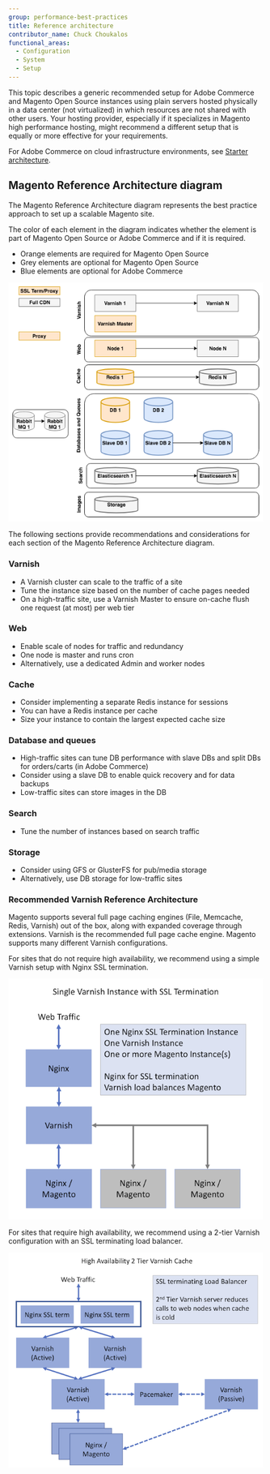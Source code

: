 ```yaml
---
group: performance-best-practices
title: Reference architecture
contributor_name: Chuck Choukalos
functional_areas:
  - Configuration
  - System
  - Setup
---
```


This topic describes a generic recommended setup for Adobe Commerce and Magento Open Source instances using plain servers hosted physically in a data center (not virtualized) in which resources are not shared with other users. Your hosting provider, especially if it specializes in Magento high performance hosting, might recommend a different setup that is equally or more effective for your requirements.

For Adobe Commerce on cloud infrastructure environments, see [Starter architecture](https://devdocs.magento.com/cloud/architecture/starter-architecture.html).

## Magento Reference Architecture diagram

The Magento Reference Architecture diagram represents the best practice approach to set up a scalable Magento site.

The color of each element in the diagram indicates whether the element is part of Magento Open Source or Adobe Commerce and if it is required.

*  Orange elements are required for Magento Open Source
*  Grey elements are optional for Magento Open Source
*  Blue elements are optional for Adobe Commerce

![Commerce reference architecture diagram](../assets/performance/images/ref-architecture-2.3.png)

The following sections provide recommendations and considerations for each section of the Magento Reference Architecture diagram.

### Varnish

*  A Varnish cluster can scale to the traffic of a site
*  Tune the instance size based on the number of cache pages needed
*  On a high-traffic site, use a Varnish Master to ensure on-cache flush one request (at most) per web tier

### Web

*  Enable scale of nodes for traffic and redundancy
*  One node is master and runs cron
*  Alternatively, use a dedicated Admin and worker nodes

### Cache

*  Consider implementing a separate Redis instance for sessions
*  You can have a Redis instance per cache
*  Size your instance to contain the largest expected cache size

### Database and queues

*  High-traffic sites can tune DB performance with slave DBs and split DBs for orders/carts (in Adobe Commerce)
*  Consider using a slave DB to enable quick recovery and for data backups
*  Low-traffic sites can store images in the DB

### Search

*  Tune the number of instances based on search traffic

### Storage

*  Consider using GFS or GlusterFS for pub/media storage
*  Alternatively, use DB storage for low-traffic sites

### Recommended Varnish Reference Architecture

Magento supports several full page caching engines (File, Memcache, Redis, Varnish) out of the box, along with expanded coverage through extensions. Varnish is the recommended full page cache engine.  Magento supports many different Varnish configurations.

For sites that do not require high availability, we recommend using a simple Varnish setup with Nginx SSL termination.

![Simple Varnish Configuration with SSL Termination](../assets/performance/images/single-varnish-with-ssl-termination.png)

For sites that require high availability, we recommend using a 2-tier Varnish configuration with an SSL terminating load balancer.

![High availability two-tier Varnish configuration with SSL terminating load balancer](../assets/performance/images/ha-2-tier-varnish-with-ssl-term-load-balancer.png)
